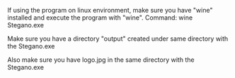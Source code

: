 If using the program on linux environment, make sure you have "wine" installed and execute the program with "wine".
Command: wine Stegano.exe

Make sure you have a directory "output" created under same directory with the Stegano.exe

Also make sure you have logo.jpg in the same directory with the Stegano.exe

